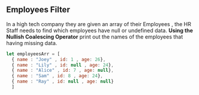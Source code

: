 ## Employees Filter 

In a high tech company they are given an array of their Employees , the HR Staff needs to find which employees have null or undefined data. **Using the Nullish Coalescing Operator** print out the names of the employees that having missing data.


```js
let employeesArr = [
  { name : "Joey" , id: 1 , age: 26},
  { name : "Lily" , id: null , age: 24},
  { name : "Alice" , id: 7 , age: null},
  { name : "Sam" , id: 8 , age: 24},
  { name : "Ray" , id: null , age: null}
  ]
```

